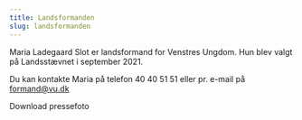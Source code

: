 ```yaml
---
title: Landsformanden
slug: landsformanden
---
```


<!-- slug: er det url som siden har, skrevet i 'kebab-case' -->
<!-- Tilføj artiklens billede til static/images, og indsæt fil navnet her -->

Maria Ladegaard Slot er landsformand for Venstres Ungdom. Hun blev valgt på Landsstævnet i september 2021.

Du kan kontakte Maria på telefon 40 40 51 51 eller pr. e-mail på formand@vu.dk

Download pressefoto